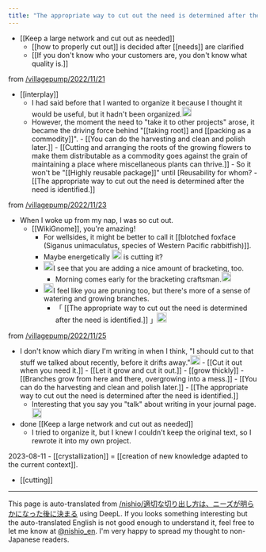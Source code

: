 ```yaml
---
title: "The appropriate way to cut out the need is determined after the need is identified."
---
```


- [[Keep a large network and cut out as needed]]
    - [[how to properly cut out]] is decided after [[needs]] are clarified
    - [[If you don't know who your customers are, you don't know what quality is.]]

from [/villagepump/2022/11/21](https://scrapbox.io/villagepump/2022/11/21)
- [[interplay]]
    - I had said before that I wanted to organize it because I thought it would be useful, but it hadn't been organized.<img src='https://scrapbox.io/api/pages/villagepump/nishio/icon' alt='/villagepump/nishio.icon' height="19.5"/>
    - However, the moment the need to "take it to other projects" arose, it became the driving force behind "[[taking root]] and [[packing as a commodity]]".
            - [[You can do the harvesting and clean and polish later.]]
            - [[Cutting and arranging the roots of the growing flowers to make them distributable as a commodity goes against the grain of maintaining a place where miscellaneous plants can thrive.]]
            - So it won't be "[[Highly reusable package]]" until [Reusability for whom?
            - [[The appropriate way to cut out the need is determined after the need is identified.]]

from [/villagepump/2022/11/23](https://scrapbox.io/villagepump/2022/11/23)
- When I woke up from my nap, I was so cut out.
    - [[WikiGnome]], you're amazing!
        - For wellsides, it might be better to call it [[blotched foxface (Siganus unimaculatus, species of Western Pacific rabbitfish)]].
        - Maybe energetically <img src='https://scrapbox.io/api/pages/villagepump/takker/icon' alt='/villagepump/takker.icon' height="19.5"/> is cutting it?
        - <img src='https://scrapbox.io/api/pages/villagepump/issac/icon' alt='/villagepump/issac.icon' height="19.5"/>I see that you are adding a nice amount of bracketing, too.
            - Morning comes early for the bracketing craftsman.<img src='https://scrapbox.io/api/pages/villagepump/takker/icon' alt='/villagepump/takker.icon' height="19.5"/>
        - <img src='https://scrapbox.io/api/pages/villagepump/nishio/icon' alt='/villagepump/nishio.icon' height="19.5"/>I feel like you are pruning too, but there's more of a sense of watering and growing branches.
            - 「 [[The appropriate way to cut out the need is determined after the need is identified.]] 」<img src='https://scrapbox.io/api/pages/villagepump/nishio/icon' alt='/villagepump/nishio.icon' height="19.5"/>

from [/villagepump/2022/11/25](https://scrapbox.io/villagepump/2022/11/25)
- I don't know which diary I'm writing in when I think, "I should cut to that stuff we talked about recently, before it drifts away."<img src='https://scrapbox.io/api/pages/villagepump/nishio/icon' alt='/villagepump/nishio.icon' height="19.5"/>
        - [[Cut it out when you need it.]]
        - [[Let it grow and cut it out.]]
        - [[grow thickly]]
        - [[Branches grow from here and there, overgrowing into a mess.]]
            - [[You can do the harvesting and clean and polish later.]]
        - [[The appropriate way to cut out the need is determined after the need is identified.]]
    - Interesting that you say you "talk" about writing in your journal page.<img src='https://scrapbox.io/api/pages/villagepump/yosider/icon' alt='/villagepump/yosider.icon' height="19.5"/>
- done  [[Keep a large network and cut out as needed]]
    - I tried to organize it, but I knew I couldn't keep the original text, so I rewrote it into my own project.

2023-08-11
    - [[crystallization]] = [[creation of new knowledge adapted to the current context]].

- [[cutting]]

---
This page is auto-translated from [/nishio/適切な切り出し方は、ニーズが明らかになった後に決まる](https://scrapbox.io/nishio/適切な切り出し方は、ニーズが明らかになった後に決まる) using DeepL. If you looks something interesting but the auto-translated English is not good enough to understand it, feel free to let me know at [@nishio_en](https://twitter.com/nishio_en). I'm very happy to spread my thought to non-Japanese readers.